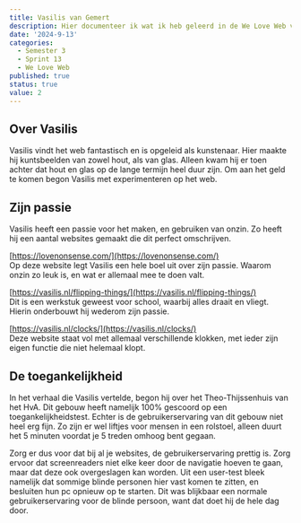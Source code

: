 ```yaml
---
title: Vasilis van Gemert
description: Hier documenteer ik wat ik heb geleerd in de We Love Web van Vasilis van Gemert.
date: '2024-9-13'
categories:
  - Semester 3
  - Sprint 13
  - We Love Web
published: true
status: true
value: 2
---
```


## Over Vasilis

Vasilis vindt het web fantastisch en is opgeleid als kunstenaar. Hier maakte hij kuntsbeelden van zowel hout, als van glas. Alleen kwam hij
er toen achter dat hout en glas op de lange termijn heel duur zijn. Om aan het geld te komen begon Vasilis met experimenteren op het web.

## Zijn passie

Vasilis heeft een passie voor het maken, en gebruiken van onzin. Zo heeft hij een aantal websites gemaakt die dit perfect omschrijven.

[https://lovenonsense.com/](https://lovenonsense.com/) <br>
Op deze website legt Vasilis een hele boel uit over zijn passie. Waarom onzin zo leuk is, en wat er allemaal mee te doen valt. 

[https://vasilis.nl/flipping-things/](https://vasilis.nl/flipping-things/) <br>
Dit is een werkstuk geweest voor school, waarbij alles draait en vliegt. Hierin onderbouwt hij wederom zijn passie.

[https://vasilis.nl/clocks/](https://vasilis.nl/clocks/) <br>
Deze website staat vol met allemaal verschillende klokken, met ieder zijn eigen functie die niet helemaal klopt.

## De toegankelijkheid

In het verhaal die Vasilis vertelde, begon hij over het Theo-Thijssenhuis van het HvA. Dit gebouw heeft namelijk 100% gescoord op een toegankelijkheidstest. 
Echter is de gebruikerservaring van dit gebouw niet heel erg fijn. Zo zijn er wel liftjes voor mensen in een rolstoel, alleen duurt het 5 minuten voordat
je 5 treden omhoog bent gegaan. 

Zorg er dus voor dat bij al je websites, de gebruikerservaring prettig is. Zorg ervoor dat screenreaders niet elke keer door de navigatie hoeven te gaan, maar dat deze ook overgeslagen kan worden. Uit een user-test bleek namelijk dat sommige blinde personen hier vast komen te zitten, en besluiten hun pc opnieuw op te starten. Dit was blijkbaar een normale gebruikerservaring
voor de blinde persoon, want dat doet hij de hele dag door.
